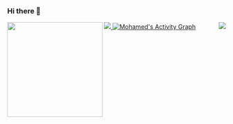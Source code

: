 ### Hi there 👋

<div>
  
  <a href="https://github.com/anuraghazra/github-readme-stats">
    <img src="https://github-readme-stats.vercel.app/api/top-langs/?username=mohamedSabry0&layout=compact&langs_count=6"/>
  </a>
  
  <a href="https://github.com/ashutosh00710/github-readme-activity-graph">
    <img alt="Mohamed's Activity Graph" src="https://activity-graph.herokuapp.com/graph/?username=mohamedSabry0&bg_color=fff&point=30a14e&line=9be9a8&color=000&hide_title=true"/>
  </a>
  
  <a href="https://github.com/anuraghazra/github-readme-stats">
    <img align="left" src="https://github-readme-stats.vercel.app/api?username=mohamedSabry0&show_icons=true&theme=merko&include_all_commits=true" height="220"/>
  </a>
    
  <a href="https://github.com/ryo-ma/github-profile-trophy">  
    <img align="right" src="https://github-profile-trophy.vercel.app/?username=mohamedSabry0&no-bg=true&rank=-SECRET&column=3" />
  </a>
  
</div>
